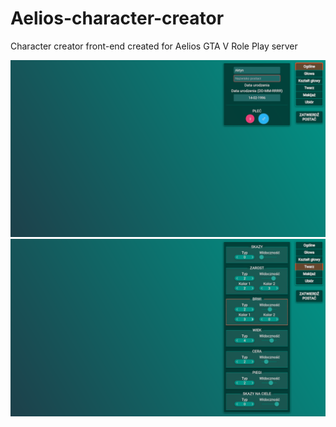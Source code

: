 # Aelios-character-creator
Character creator front-end created for Aelios GTA V Role Play server

<img src="./preview1.png" alt="preview 1" />
<img src="./preview2.png" alt="preview 2" />
